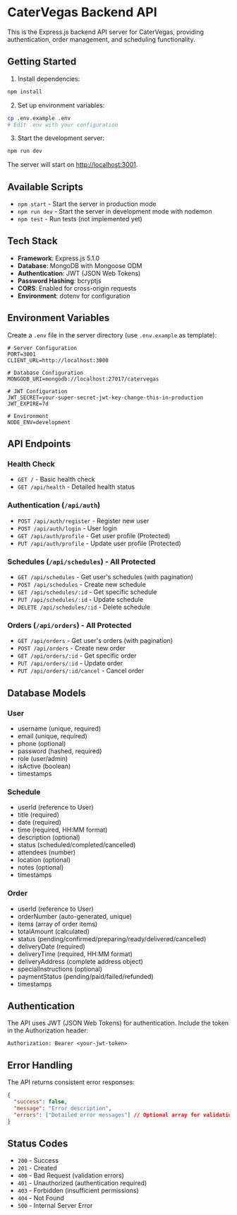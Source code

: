 # CaterVegas Backend API

This is the Express.js backend API server for CaterVegas, providing authentication, order management, and scheduling functionality.

## Getting Started

1. Install dependencies:
```bash
npm install
```

2. Set up environment variables:
```bash
cp .env.example .env
# Edit .env with your configuration
```

3. Start the development server:
```bash
npm run dev
```

The server will start on [http://localhost:3001](http://localhost:3001).

## Available Scripts

- `npm start` - Start the server in production mode
- `npm run dev` - Start the server in development mode with nodemon
- `npm test` - Run tests (not implemented yet)

## Tech Stack

- **Framework**: Express.js 5.1.0
- **Database**: MongoDB with Mongoose ODM
- **Authentication**: JWT (JSON Web Tokens)
- **Password Hashing**: bcryptjs
- **CORS**: Enabled for cross-origin requests
- **Environment**: dotenv for configuration

## Environment Variables

Create a `.env` file in the server directory (use `.env.example` as template):

```env
# Server Configuration
PORT=3001
CLIENT_URL=http://localhost:3000

# Database Configuration
MONGODB_URI=mongodb://localhost:27017/catervegas

# JWT Configuration
JWT_SECRET=your-super-secret-jwt-key-change-this-in-production
JWT_EXPIRE=7d

# Environment
NODE_ENV=development
```

## API Endpoints

### Health Check
- `GET /` - Basic health check
- `GET /api/health` - Detailed health status

### Authentication (`/api/auth`)
- `POST /api/auth/register` - Register new user
- `POST /api/auth/login` - User login
- `GET /api/auth/profile` - Get user profile (Protected)
- `PUT /api/auth/profile` - Update user profile (Protected)

### Schedules (`/api/schedules`) - All Protected
- `GET /api/schedules` - Get user's schedules (with pagination)
- `POST /api/schedules` - Create new schedule
- `GET /api/schedules/:id` - Get specific schedule
- `PUT /api/schedules/:id` - Update schedule
- `DELETE /api/schedules/:id` - Delete schedule

### Orders (`/api/orders`) - All Protected
- `GET /api/orders` - Get user's orders (with pagination)
- `POST /api/orders` - Create new order
- `GET /api/orders/:id` - Get specific order
- `PUT /api/orders/:id` - Update order
- `PUT /api/orders/:id/cancel` - Cancel order

## Database Models

### User
- username (unique, required)
- email (unique, required)
- phone (optional)
- password (hashed, required)
- role (user/admin)
- isActive (boolean)
- timestamps

### Schedule
- userId (reference to User)
- title (required)
- date (required)
- time (required, HH:MM format)
- description (optional)
- status (scheduled/completed/cancelled)
- attendees (number)
- location (optional)
- notes (optional)
- timestamps

### Order
- userId (reference to User)
- orderNumber (auto-generated, unique)
- items (array of order items)
- totalAmount (calculated)
- status (pending/confirmed/preparing/ready/delivered/cancelled)
- deliveryDate (required)
- deliveryTime (required, HH:MM format)
- deliveryAddress (complete address object)
- specialInstructions (optional)
- paymentStatus (pending/paid/failed/refunded)
- timestamps

## Authentication

The API uses JWT (JSON Web Tokens) for authentication. Include the token in the Authorization header:

```
Authorization: Bearer <your-jwt-token>
```

## Error Handling

The API returns consistent error responses:

```json
{
  "success": false,
  "message": "Error description",
  "errors": ["Detailed error messages"] // Optional array for validation errors
}
```

## Status Codes

- `200` - Success
- `201` - Created
- `400` - Bad Request (validation errors)
- `401` - Unauthorized (authentication required)
- `403` - Forbidden (insufficient permissions)
- `404` - Not Found
- `500` - Internal Server Error
